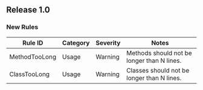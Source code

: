 ## Release 1.0

### New Rules

| Rule ID | Category | Severity | Notes                                      |
|-------------------|----------|----------|--------------------------------------------|
| MethodTooLong | Usage    | Warning  | Methods should not be longer than N lines. |
| ClassTooLong  | Usage    | Warning  | Classes should not be longer than N lines. |
